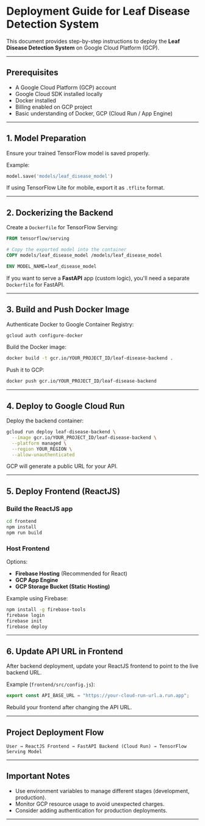 
# Deployment Guide for Leaf Disease Detection System

This document provides step-by-step instructions to deploy the **Leaf Disease Detection System** on Google Cloud Platform (GCP).

---

## Prerequisites

- A Google Cloud Platform (GCP) account
- Google Cloud SDK installed locally
- Docker installed
- Billing enabled on GCP project
- Basic understanding of Docker, GCP (Cloud Run / App Engine)

---

## 1. Model Preparation

Ensure your trained TensorFlow model is saved properly.

Example:

```python
model.save('models/leaf_disease_model')
```

If using TensorFlow Lite for mobile, export it as `.tflite` format.

---

## 2. Dockerizing the Backend

Create a `Dockerfile` for TensorFlow Serving:

```dockerfile
FROM tensorflow/serving

# Copy the exported model into the container
COPY models/leaf_disease_model /models/leaf_disease_model

ENV MODEL_NAME=leaf_disease_model
```

If you want to serve a **FastAPI** app (custom logic), you'll need a separate `Dockerfile` for FastAPI.

---

## 3. Build and Push Docker Image

Authenticate Docker to Google Container Registry:

```bash
gcloud auth configure-docker
```

Build the Docker image:

```bash
docker build -t gcr.io/YOUR_PROJECT_ID/leaf-disease-backend .
```

Push it to GCP:

```bash
docker push gcr.io/YOUR_PROJECT_ID/leaf-disease-backend
```

---

## 4. Deploy to Google Cloud Run

Deploy the backend container:

```bash
gcloud run deploy leaf-disease-backend \
  --image gcr.io/YOUR_PROJECT_ID/leaf-disease-backend \
  --platform managed \
  --region YOUR_REGION \
  --allow-unauthenticated
```

GCP will generate a public URL for your API.

---

## 5. Deploy Frontend (ReactJS)

### Build the ReactJS app

```bash
cd frontend
npm install
npm run build
```

### Host Frontend

Options:
- **Firebase Hosting** (Recommended for React)
- **GCP App Engine**
- **GCP Storage Bucket (Static Hosting)**

Example using Firebase:

```bash
npm install -g firebase-tools
firebase login
firebase init
firebase deploy
```

---

## 6. Update API URL in Frontend

After backend deployment, update your ReactJS frontend to point to the live backend URL.

Example (`frontend/src/config.js`):

```javascript
export const API_BASE_URL = "https://your-cloud-run-url.a.run.app";
```

Rebuild your frontend after changing the API URL.

---

## Project Deployment Flow

```plaintext
User → ReactJS Frontend → FastAPI Backend (Cloud Run) → TensorFlow Serving Model
```

---

## Important Notes

- Use environment variables to manage different stages (development, production).
- Monitor GCP resource usage to avoid unexpected charges.
- Consider adding authentication for production deployments.

---


